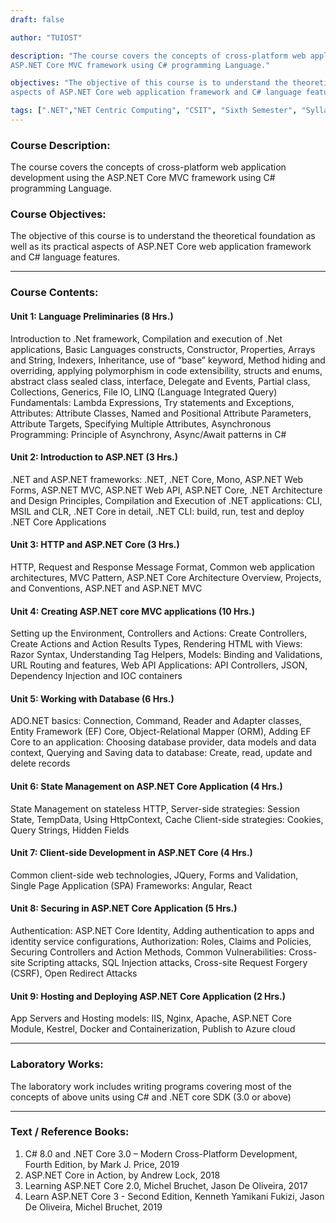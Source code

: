 ```yaml
---
draft: false

author: "TUIOST"

description: "The course covers the concepts of cross-platform web application development using the
ASP.NET Core MVC framework using C# programming Language."

objectives: "The objective of this course is to understand the theoretical foundation as well as its practical
aspects of ASP.NET Core web application framework and C# language features."

tags: [".NET","NET Centric Computing", "CSIT", "Sixth Semester", "Syllabus", "TU"]
---
```


### Course Description:

The course covers the concepts of cross-platform web application development using the
ASP.NET Core MVC framework using C# programming Language.

### Course Objectives:

The objective of this course is to understand the theoretical foundation as well as its practical
aspects of ASP.NET Core web application framework and C# language features.

<hr>

### Course Contents:

#### Unit 1: Language Preliminaries (8 Hrs.)

Introduction to .Net framework, Compilation and execution of .Net applications, Basic
Languages constructs, Constructor, Properties, Arrays and String, Indexers, Inheritance, use
of “base” keyword, Method hiding and overriding, applying polymorphism in code
extensibility, structs and enums, abstract class sealed class, interface, Delegate and Events,
Partial class, Collections, Generics, File IO, LINQ (Language Integrated Query)
Fundamentals: Lambda Expressions, Try statements and Exceptions, Attributes: Attribute
Classes, Named and Positional Attribute Parameters, Attribute Targets, Specifying Multiple
Attributes, Asynchronous Programming: Principle of Asynchrony, Async/Await patterns in
C#

#### Unit 2: Introduction to ASP.NET (3 Hrs.)

.NET and ASP.NET frameworks: .NET, .NET Core, Mono, ASP.NET Web Forms,
ASP.NET MVC, ASP.NET Web API, ASP.NET Core, .NET Architecture and Design
Principles, Compilation and Execution of .NET applications: CLI, MSIL and CLR, .NET
Core in detail, .NET CLI: build, run, test and deploy .NET Core Applications

#### Unit 3: HTTP and ASP.NET Core (3 Hrs.)

HTTP, Request and Response Message Format, Common web application architectures,
MVC Pattern, ASP.NET Core Architecture Overview, Projects, and Conventions, ASP.NET
and ASP.NET MVC

#### Unit 4: Creating ASP.NET core MVC applications (10 Hrs.)

Setting up the Environment, Controllers and Actions: Create Controllers, Create Actions and
Action Results Types, Rendering HTML with Views: Razor Syntax, Understanding Tag
Helpers, Models: Binding and Validations, URL Routing and features, Web API
Applications: API Controllers, JSON, Dependency Injection and IOC containers

#### Unit 5: Working with Database (6 Hrs.)

ADO.NET basics: Connection, Command, Reader and Adapter classes, Entity Framework
(EF) Core, Object-Relational Mapper (ORM), Adding EF Core to an application: Choosing
database provider, data models and data context, Querying and Saving data to database:
Create, read, update and delete records

#### Unit 6: State Management on ASP.NET Core Application (4 Hrs.)

State Management on stateless HTTP, Server-side strategies: Session State, TempData, Using
HttpContext, Cache Client-side strategies: Cookies, Query Strings, Hidden Fields

#### Unit 7: Client-side Development in ASP.NET Core (4 Hrs.)

Common client-side web technologies, JQuery, Forms and Validation, Single Page
Application (SPA) Frameworks: Angular, React

#### Unit 8: Securing in ASP.NET Core Application (5 Hrs.)

Authentication: ASP.NET Core Identity, Adding authentication to apps and identity service
configurations, Authorization: Roles, Claims and Policies, Securing Controllers and Action
Methods, Common Vulnerabilities: Cross-site Scripting attacks, SQL Injection attacks,
Cross-site Request Forgery (CSRF), Open Redirect Attacks

#### Unit 9: Hosting and Deploying ASP.NET Core Application (2 Hrs.)

App Servers and Hosting models: IIS, Nginx, Apache, ASP.NET Core Module, Kestrel,
Docker and Containerization, Publish to Azure cloud

<hr>

### Laboratory Works:

The laboratory work includes writing programs covering most of the concepts of above units
using C# and .NET core SDK (3.0 or above)

<hr>

### Text / Reference Books:

1. C# 8.0 and .NET Core 3.0 – Modern Cross-Platform Development, Fourth Edition, by Mark J. Price, 2019
2. ASP.NET Core in Action, by Andrew Lock, 2018
3. Learning ASP.NET Core 2.0, Michel Bruchet, Jason De Oliveira, 2017
4. Learn ASP.NET Core 3 - Second Edition, Kenneth Yamikani Fukizi, Jason De Oliveira, Michel Bruchet, 2019

